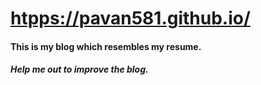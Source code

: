 # [htpps://pavan581.github.io/](https://pavan581.github.io/)
#### This is my blog which resembles my resume.
##### Help me out to improve the blog.
